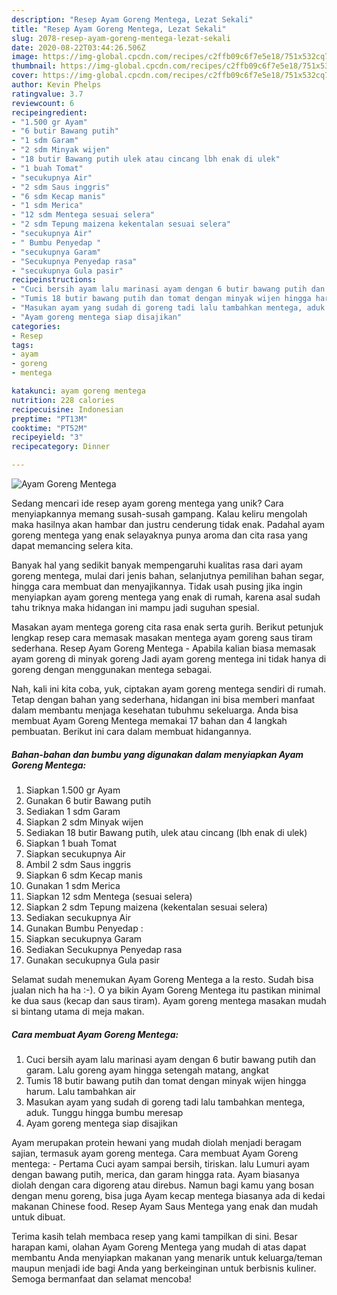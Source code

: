 ```yaml
---
description: "Resep Ayam Goreng Mentega, Lezat Sekali"
title: "Resep Ayam Goreng Mentega, Lezat Sekali"
slug: 2078-resep-ayam-goreng-mentega-lezat-sekali
date: 2020-08-22T03:44:26.506Z
image: https://img-global.cpcdn.com/recipes/c2ffb09c6f7e5e18/751x532cq70/ayam-goreng-mentega-foto-resep-utama.jpg
thumbnail: https://img-global.cpcdn.com/recipes/c2ffb09c6f7e5e18/751x532cq70/ayam-goreng-mentega-foto-resep-utama.jpg
cover: https://img-global.cpcdn.com/recipes/c2ffb09c6f7e5e18/751x532cq70/ayam-goreng-mentega-foto-resep-utama.jpg
author: Kevin Phelps
ratingvalue: 3.7
reviewcount: 6
recipeingredient:
- "1.500 gr Ayam"
- "6 butir Bawang putih"
- "1 sdm Garam"
- "2 sdm Minyak wijen"
- "18 butir Bawang putih ulek atau cincang lbh enak di ulek"
- "1 buah Tomat"
- "secukupnya Air"
- "2 sdm Saus inggris"
- "6 sdm Kecap manis"
- "1 sdm Merica"
- "12 sdm Mentega sesuai selera"
- "2 sdm Tepung maizena kekentalan sesuai selera"
- "secukupnya Air"
- " Bumbu Penyedap "
- "secukupnya Garam"
- "Secukupnya Penyedap rasa"
- "secukupnya Gula pasir"
recipeinstructions:
- "Cuci bersih ayam lalu marinasi ayam dengan 6 butir bawang putih dan garam. Lalu goreng ayam hingga setengah matang, angkat"
- "Tumis 18 butir bawang putih dan tomat dengan minyak wijen hingga harum. Lalu tambahkan air"
- "Masukan ayam yang sudah di goreng tadi lalu tambahkan mentega, aduk. Tunggu hingga bumbu meresap"
- "Ayam goreng mentega siap disajikan"
categories:
- Resep
tags:
- ayam
- goreng
- mentega

katakunci: ayam goreng mentega 
nutrition: 228 calories
recipecuisine: Indonesian
preptime: "PT13M"
cooktime: "PT52M"
recipeyield: "3"
recipecategory: Dinner

---
```



![Ayam Goreng Mentega](https://img-global.cpcdn.com/recipes/c2ffb09c6f7e5e18/751x532cq70/ayam-goreng-mentega-foto-resep-utama.jpg)

Sedang mencari ide resep ayam goreng mentega yang unik? Cara menyiapkannya memang susah-susah gampang. Kalau keliru mengolah maka hasilnya akan hambar dan justru cenderung tidak enak. Padahal ayam goreng mentega yang enak selayaknya punya aroma dan cita rasa yang dapat memancing selera kita.

Banyak hal yang sedikit banyak mempengaruhi kualitas rasa dari ayam goreng mentega, mulai dari jenis bahan, selanjutnya pemilihan bahan segar, hingga cara membuat dan menyajikannya. Tidak usah pusing jika ingin menyiapkan ayam goreng mentega yang enak di rumah, karena asal sudah tahu triknya maka hidangan ini mampu jadi suguhan spesial.

Masakan ayam mentega goreng cita rasa enak serta gurih. Berikut petunjuk lengkap resep cara memasak masakan mentega ayam goreng saus tiram sederhana. Resep Ayam Goreng Mentega - Apabila kalian biasa memasak ayam goreng di minyak goreng Jadi ayam goreng mentega ini tidak hanya di goreng dengan menggunakan mentega sebagai.


Nah, kali ini kita coba, yuk, ciptakan ayam goreng mentega sendiri di rumah. Tetap dengan bahan yang sederhana, hidangan ini bisa memberi manfaat dalam membantu menjaga kesehatan tubuhmu sekeluarga. Anda bisa membuat Ayam Goreng Mentega memakai 17 bahan dan 4 langkah pembuatan. Berikut ini cara dalam membuat hidangannya.

<!--inarticleads1-->

##### Bahan-bahan dan bumbu yang digunakan dalam menyiapkan Ayam Goreng Mentega:

1. Siapkan 1.500 gr Ayam
1. Gunakan 6 butir Bawang putih
1. Sediakan 1 sdm Garam
1. Siapkan 2 sdm Minyak wijen
1. Sediakan 18 butir Bawang putih, ulek atau cincang (lbh enak di ulek)
1. Siapkan 1 buah Tomat
1. Siapkan secukupnya Air
1. Ambil 2 sdm Saus inggris
1. Siapkan 6 sdm Kecap manis
1. Gunakan 1 sdm Merica
1. Siapkan 12 sdm Mentega (sesuai selera)
1. Siapkan 2 sdm Tepung maizena (kekentalan sesuai selera)
1. Sediakan secukupnya Air
1. Gunakan  Bumbu Penyedap :
1. Siapkan secukupnya Garam
1. Sediakan Secukupnya Penyedap rasa
1. Gunakan secukupnya Gula pasir


Selamat sudah menemukan Ayam Goreng Mentega a la resto. Sudah bisa jualan nich ha ha :-). O ya bikin Ayam Goreng Mentega itu pastikan minimal ke dua saus (kecap dan saus tiram). Ayam goreng mentega masakan mudah si bintang utama di meja makan. 

<!--inarticleads2-->

##### Cara membuat Ayam Goreng Mentega:

1. Cuci bersih ayam lalu marinasi ayam dengan 6 butir bawang putih dan garam. Lalu goreng ayam hingga setengah matang, angkat
1. Tumis 18 butir bawang putih dan tomat dengan minyak wijen hingga harum. Lalu tambahkan air
1. Masukan ayam yang sudah di goreng tadi lalu tambahkan mentega, aduk. Tunggu hingga bumbu meresap
1. Ayam goreng mentega siap disajikan


Ayam merupakan protein hewani yang mudah diolah menjadi beragam sajian, termasuk ayam goreng mentega. Cara membuat Ayam Goreng mentega: - Pertama Cuci ayam sampai bersih, tiriskan. lalu Lumuri ayam dengan bawang putih, merica, dan garam hingga rata. Ayam biasanya diolah dengan cara digoreng atau direbus. Namun bagi kamu yang bosan dengan menu goreng, bisa juga Ayam kecap mentega biasanya ada di kedai makanan Chinese food. Resep Ayam Saus Mentega yang enak dan mudah untuk dibuat. 

Terima kasih telah membaca resep yang kami tampilkan di sini. Besar harapan kami, olahan Ayam Goreng Mentega yang mudah di atas dapat membantu Anda menyiapkan makanan yang menarik untuk keluarga/teman maupun menjadi ide bagi Anda yang berkeinginan untuk berbisnis kuliner. Semoga bermanfaat dan selamat mencoba!
